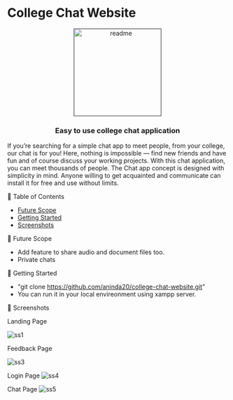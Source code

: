 # College Chat Website
 <p align="center">
  <a href="" rel="noopener">
 <img width="200" alt="readme" src="https://user-images.githubusercontent.com/53020383/144102766-50141507-366f-4372-bfc5-0865dff1727c.PNG">
</a>
</p>

<h3 align="center"> Easy to use college chat application
    <br> 
</h3>


<p>If you’re searching for a simple chat app to meet people, from your college, our chat is for you! Here, nothing is impossible — find new friends and have fun and of course discuss your working projects. With this chat application, you can meet thousands of people. The Chat app concept is designed with simplicity in mind. Anyone willing to get acquainted and communicate can install it for free and use without limits.</p>



 📝 Table of Contents

- [Future Scope](#future_scope)
- [Getting Started](#getting_started)
- [Screenshots](#screenshots)



 🚀 Future Scope <a name = "future_scope"></a>
- Add feature to share audio and document files too.
- Private chats


 🏁 Getting Started <a name = "getting_started"></a>

- "git clone https://github.com/aninda20/college-chat-website.git"
- You can run it in your local envireonment using xampp server. 
 





 🤳 Screenshots <a name = "screenshots"></a>

 Landing Page

![ss1](https://user-images.githubusercontent.com/53020383/144102599-952bbdfc-d3b4-4d7f-a572-56bf46a2e0e5.png)

Feedback Page
 
![ss3](https://user-images.githubusercontent.com/53020383/144104969-f50d66fd-3539-4745-8581-f6596503fc42.PNG)

Login Page
![ss4](https://user-images.githubusercontent.com/53020383/144102685-6f00ba20-46d9-4b4d-829f-b4957bb93827.png)

Chat Page
![ss5](https://user-images.githubusercontent.com/53020383/144102700-4d7d3d27-24ea-4487-8190-617d00660a92.png)





